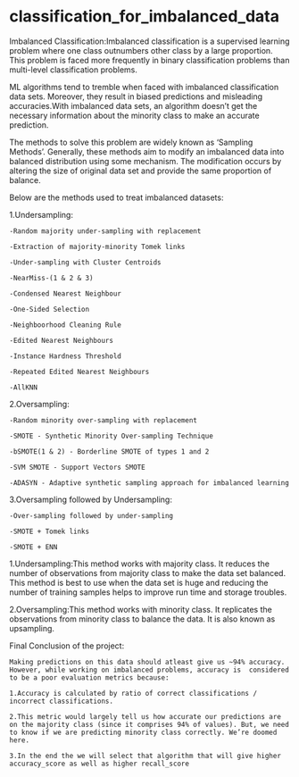 # classification_for_imbalanced_data

Imbalanced Classification:Imbalanced classification is a supervised learning problem where one class outnumbers other class by a large proportion. This problem is faced more frequently in binary classification problems than multi-level classification problems.

ML algorithms tend to tremble when faced with imbalanced classification data sets. Moreover, they result in biased predictions and misleading accuracies.With imbalanced data sets, an algorithm doesn’t get the necessary information about the minority class to make an accurate prediction.

The methods to solve this problem are widely known as ‘Sampling Methods’. Generally, these methods aim to modify an imbalanced data into balanced distribution using some mechanism. The modification occurs by altering the size of original data set and provide the same proportion of balance.

Below are the methods used to treat imbalanced datasets:

1.Undersampling:

    -Random majority under-sampling with replacement
  
    -Extraction of majority-minority Tomek links 
  
    -Under-sampling with Cluster Centroids
  
    -NearMiss-(1 & 2 & 3) 
  
    -Condensed Nearest Neighbour
  
    -One-Sided Selection 
  
    -Neighboorhood Cleaning Rule
  
    -Edited Nearest Neighbours
  
    -Instance Hardness Threshold
  
    -Repeated Edited Nearest Neighbours
  
    -AllKNN

2.Oversampling:

    -Random minority over-sampling with replacement

    -SMOTE - Synthetic Minority Over-sampling Technique

    -bSMOTE(1 & 2) - Borderline SMOTE of types 1 and 2

    -SVM SMOTE - Support Vectors SMOTE

    -ADASYN - Adaptive synthetic sampling approach for imbalanced learning 

3.Oversampling followed by Undersampling:

    -Over-sampling followed by under-sampling

    -SMOTE + Tomek links

    -SMOTE + ENN

1.Undersampling:This method works with majority class. It reduces the number of observations from majority class to make the data set balanced. This method is best to use when the data set is huge and reducing the number of training samples helps to improve run time and storage troubles.

2.Oversampling:This method works with minority class. It replicates the observations from minority class to balance the data. It is also known as upsampling.

Final Conclusion of the project:

    Making predictions on this data should atleast give us ~94% accuracy. However, while working on imbalanced problems, accuracy is  considered to be a poor evaluation metrics because:

    1.Accuracy is calculated by ratio of correct classifications / incorrect classifications.

    2.This metric would largely tell us how accurate our predictions are on the majority class (since it comprises 94% of values). But, we need to know if we are predicting minority class correctly. We’re doomed here.

    3.In the end the we will select that algorithm that will give higher accuracy_score as well as higher recall_score
